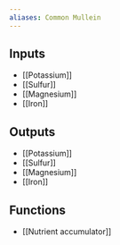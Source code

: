 ```yaml
---
aliases: Common Mullein
---
```


## Inputs
- [[Potassium]]
- [[Sulfur]]
- [[Magnesium]] 
- [[Iron]]

## Outputs
- [[Potassium]]
- [[Sulfur]]
- [[Magnesium]] 
- [[Iron]]

## Functions
- [[Nutrient accumulator]]